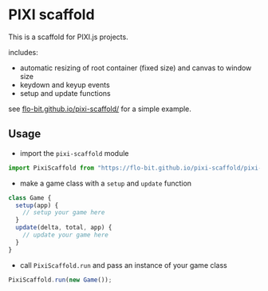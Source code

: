 # PIXI scaffold

This is a scaffold for PIXI.js projects.

includes:

- automatic resizing of root container (fixed size) and canvas to window size
- keydown and keyup events
- setup and update functions

see [flo-bit.github.io/pixi-scaffold/](https://flo-bit.github.io/pixi-scaffold/) for a simple example.

## Usage

- import the `pixi-scaffold` module

```js
import PixiScaffold from "https://flo-bit.github.io/pixi-scaffold/pixi-scaffold.js";
```

- make a game class with a `setup` and `update` function

```js
class Game {
  setup(app) {
    // setup your game here
  }
  update(delta, total, app) {
    // update your game here
  }
}
```

- call `PixiScaffold.run` and pass an instance of your game class

```js
PixiScaffold.run(new Game());
```
